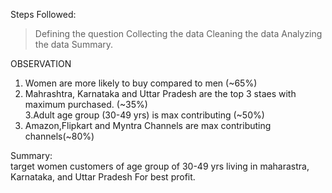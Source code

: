 Steps Followed:
> Defining the question
> Collecting the data
> Cleaning the data
> Analyzing the data
> Summary.


OBSERVATION																																												
1. Women are more likely to buy compared to men (~65%)																						
2. Mahrashtra,  Karnataka and Uttar Pradesh are the top 3 staes with maximum purchased. (~35%)																						
3.Adult age group (30-49 yrs) is max contributing (~50%)																						
4. Amazon,Flipkart and Myntra Channels are max contributing channels(~80%)																						
																						
Summary:																						
target women customers of age group of 30-49 yrs living in maharastra, Karnataka, and Uttar Pradesh For best profit.																						

